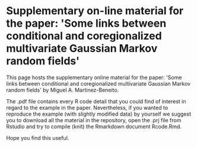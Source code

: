 # Supplementary on-line material for the paper: 'Some links between conditional and coregionalized multivariate Gaussian Markov random fields'

This page hosts the supplementary online material for the paper: 'Some links between conditional and coregionalized multivariate Gaussian Markov random fields' by Miguel A. Martinez-Beneito. 

The .pdf file contains every R code detail that you could find of interest in regard to the example in the paper. Nevertheless, if you wanted to reproduce the example (with slightly modified data) by yourself we suggest you to download all the material in the repository, open the .prj file from Rstudio and try to compile (knit) the Rmarkdown document Rcode.Rmd.

Hope you find this useful.
